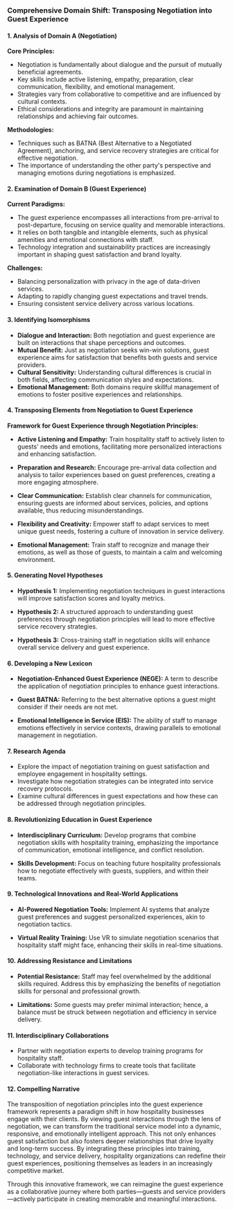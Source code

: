 ### Comprehensive Domain Shift: Transposing Negotiation into Guest Experience

#### 1. Analysis of Domain A (Negotiation)

**Core Principles:**
- Negotiation is fundamentally about dialogue and the pursuit of mutually beneficial agreements.
- Key skills include active listening, empathy, preparation, clear communication, flexibility, and emotional management.
- Strategies vary from collaborative to competitive and are influenced by cultural contexts.
- Ethical considerations and integrity are paramount in maintaining relationships and achieving fair outcomes.

**Methodologies:**
- Techniques such as BATNA (Best Alternative to a Negotiated Agreement), anchoring, and service recovery strategies are critical for effective negotiation.
- The importance of understanding the other party's perspective and managing emotions during negotiations is emphasized.

#### 2. Examination of Domain B (Guest Experience)

**Current Paradigms:**
- The guest experience encompasses all interactions from pre-arrival to post-departure, focusing on service quality and memorable interactions.
- It relies on both tangible and intangible elements, such as physical amenities and emotional connections with staff.
- Technology integration and sustainability practices are increasingly important in shaping guest satisfaction and brand loyalty.

**Challenges:**
- Balancing personalization with privacy in the age of data-driven services.
- Adapting to rapidly changing guest expectations and travel trends.
- Ensuring consistent service delivery across various locations.

#### 3. Identifying Isomorphisms

- **Dialogue and Interaction:** Both negotiation and guest experience are built on interactions that shape perceptions and outcomes.
- **Mutual Benefit:** Just as negotiation seeks win-win solutions, guest experience aims for satisfaction that benefits both guests and service providers.
- **Cultural Sensitivity:** Understanding cultural differences is crucial in both fields, affecting communication styles and expectations.
- **Emotional Management:** Both domains require skillful management of emotions to foster positive experiences and relationships.

#### 4. Transposing Elements from Negotiation to Guest Experience

**Framework for Guest Experience through Negotiation Principles:**

- **Active Listening and Empathy:** Train hospitality staff to actively listen to guests' needs and emotions, facilitating more personalized interactions and enhancing satisfaction.
  
- **Preparation and Research:** Encourage pre-arrival data collection and analysis to tailor experiences based on guest preferences, creating a more engaging atmosphere.

- **Clear Communication:** Establish clear channels for communication, ensuring guests are informed about services, policies, and options available, thus reducing misunderstandings.

- **Flexibility and Creativity:** Empower staff to adapt services to meet unique guest needs, fostering a culture of innovation in service delivery.

- **Emotional Management:** Train staff to recognize and manage their emotions, as well as those of guests, to maintain a calm and welcoming environment.

#### 5. Generating Novel Hypotheses

- **Hypothesis 1:** Implementing negotiation techniques in guest interactions will improve satisfaction scores and loyalty metrics.
  
- **Hypothesis 2:** A structured approach to understanding guest preferences through negotiation principles will lead to more effective service recovery strategies.

- **Hypothesis 3:** Cross-training staff in negotiation skills will enhance overall service delivery and guest experience.

#### 6. Developing a New Lexicon

- **Negotiation-Enhanced Guest Experience (NEGE):** A term to describe the application of negotiation principles to enhance guest interactions.
  
- **Guest BATNA:** Referring to the best alternative options a guest might consider if their needs are not met.

- **Emotional Intelligence in Service (EIS):** The ability of staff to manage emotions effectively in service contexts, drawing parallels to emotional management in negotiation.

#### 7. Research Agenda

- Explore the impact of negotiation training on guest satisfaction and employee engagement in hospitality settings.
- Investigate how negotiation strategies can be integrated into service recovery protocols.
- Examine cultural differences in guest expectations and how these can be addressed through negotiation principles.

#### 8. Revolutionizing Education in Guest Experience

- **Interdisciplinary Curriculum:** Develop programs that combine negotiation skills with hospitality training, emphasizing the importance of communication, emotional intelligence, and conflict resolution.
  
- **Skills Development:** Focus on teaching future hospitality professionals how to negotiate effectively with guests, suppliers, and within their teams.

#### 9. Technological Innovations and Real-World Applications

- **AI-Powered Negotiation Tools:** Implement AI systems that analyze guest preferences and suggest personalized experiences, akin to negotiation tactics.
  
- **Virtual Reality Training:** Use VR to simulate negotiation scenarios that hospitality staff might face, enhancing their skills in real-time situations.

#### 10. Addressing Resistance and Limitations

- **Potential Resistance:** Staff may feel overwhelmed by the additional skills required. Address this by emphasizing the benefits of negotiation skills for personal and professional growth.
  
- **Limitations:** Some guests may prefer minimal interaction; hence, a balance must be struck between negotiation and efficiency in service delivery.

#### 11. Interdisciplinary Collaborations

- Partner with negotiation experts to develop training programs for hospitality staff.
- Collaborate with technology firms to create tools that facilitate negotiation-like interactions in guest services.

#### 12. Compelling Narrative

The transposition of negotiation principles into the guest experience framework represents a paradigm shift in how hospitality businesses engage with their clients. By viewing guest interactions through the lens of negotiation, we can transform the traditional service model into a dynamic, responsive, and emotionally intelligent approach. This not only enhances guest satisfaction but also fosters deeper relationships that drive loyalty and long-term success. By integrating these principles into training, technology, and service delivery, hospitality organizations can redefine their guest experiences, positioning themselves as leaders in an increasingly competitive market. 

Through this innovative framework, we can reimagine the guest experience as a collaborative journey where both parties—guests and service providers—actively participate in creating memorable and meaningful interactions.
